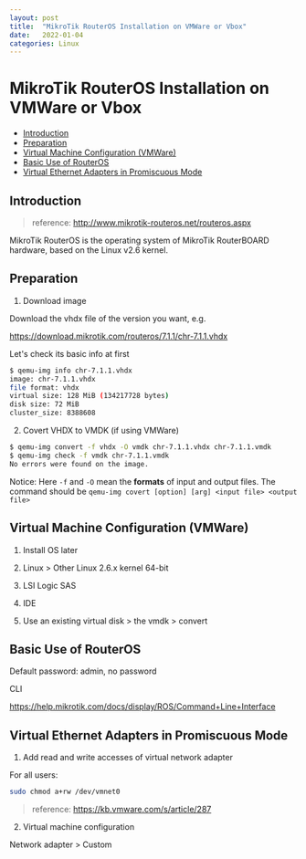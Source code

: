 ```yaml
---
layout: post
title:  "MikroTik RouterOS Installation on VMWare or Vbox"
date:   2022-01-04
categories: Linux
---
```


# MikroTik RouterOS Installation on VMWare or Vbox


<!-- vim-markdown-toc GFM -->

* [Introduction](#introduction)
* [Preparation](#preparation)
* [Virtual Machine Configuration (VMWare)](#virtual-machine-configuration-vmware)
* [Basic Use of RouterOS](#basic-use-of-routeros)
* [Virtual Ethernet Adapters in Promiscuous Mode](#virtual-ethernet-adapters-in-promiscuous-mode)

<!-- vim-markdown-toc -->

## Introduction

> reference: http://www.mikrotik-routeros.net/routeros.aspx

MikroTik RouterOS is the operating system of MikroTik RouterBOARD hardware, based on the Linux v2.6 kernel.

## Preparation

1. Download image

Download the vhdx file of the version you want, e.g.

https://download.mikrotik.com/routeros/7.1.1/chr-7.1.1.vhdx

Let's check its basic info at first

```bash
$ qemu-img info chr-7.1.1.vhdx
image: chr-7.1.1.vhdx
file format: vhdx
virtual size: 128 MiB (134217728 bytes)
disk size: 72 MiB
cluster_size: 8388608
```

2. Covert VHDX to VMDK (if using VMWare)

```bash
$ qemu-img convert -f vhdx -O vmdk chr-7.1.1.vhdx chr-7.1.1.vmdk
$ qemu-img check -f vmdk chr-7.1.1.vmdk
No errors were found on the image.
```

Notice:
Here `-f` and `-O` mean the **formats** of input and output files.
The command should be `qemu-img covert [option] [arg] <input file> <output file>`

## Virtual Machine Configuration (VMWare)

1. Install OS later

2. Linux > Other Linux 2.6.x kernel 64-bit

3. LSI Logic SAS

4. IDE

5. Use an existing virtual disk > the vmdk > convert

## Basic Use of RouterOS

Default password: admin, no password

CLI

https://help.mikrotik.com/docs/display/ROS/Command+Line+Interface

## Virtual Ethernet Adapters in Promiscuous Mode

1.  Add read and write accesses of virtual network adapter

 For all users:

 ```bash
sudo chmod a+rw /dev/vmnet0
 ```

 > reference: https://kb.vmware.com/s/article/287

2. Virtual machine configuration

Network adapter > Custom

